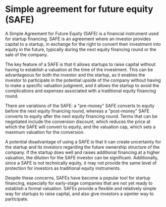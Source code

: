 # Simple agreement for future equity (SAFE)

A Simple Agreement for Future Equity (SAFE) is a financial instrument used for startup financing. SAFE is an agreement where an investor provides capital to a startup, in exchange for the right to convert their investment into equity in the future, typically during the next equity financing round or the sale of the company.

The key feature of a SAFE is that it allows startups to raise capital without having to establish a valuation at the time of the investment. This can be advantageous for both the investor and the startup, as it enables the investor to participate in the potential upside of the company without having to make a specific valuation judgment, and it allows the startup to avoid the complications and expenses associated with a traditional equity financing round.

There are variations of the SAFE: a "pre-money" SAFE converts to equity before the next equity financing round, whereas a "post-money" SAFE converts to equity after the next equity financing round. Terms that can be negotiated include the conversion discount, which reduces the price at which the SAFE will convert to equity, and the valuation cap, which sets a maximum valuation for the conversion.

A potential disadvantage of using a SAFE is that it can create uncertainty for the startup and its investors regarding the future ownership structure of the company. If the startup does well and raises additional financing at a higher valuation, the dilution for the SAFE investor can be significant. Additionally, since a SAFE is not technically equity, it may not provide the same level of protection for investors as traditional equity instruments.

Despite these concerns, SAFEs have become a popular tool for startup financing, especially for early-stage companies that are not yet ready to establish a formal valuation. SAFEs provide a flexible and relatively simple way for startups to raise capital, and also give investors a sipmler way to participate.
